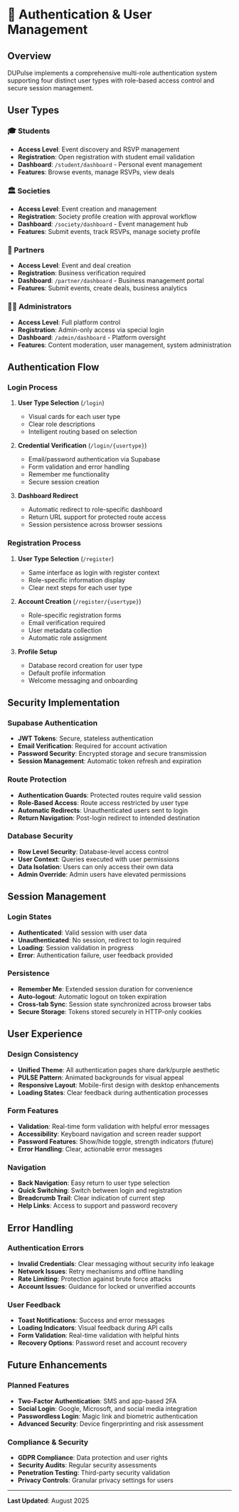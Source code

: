 # 🔐 Authentication & User Management

## Overview

DUPulse implements a comprehensive multi-role authentication system supporting four distinct user types with role-based access control and secure session management.

## User Types

### 🎓 Students
- **Access Level**: Event discovery and RSVP management
- **Registration**: Open registration with student email validation
- **Dashboard**: `/student/dashboard` - Personal event management
- **Features**: Browse events, manage RSVPs, view deals

### 🏛️ Societies
- **Access Level**: Event creation and management
- **Registration**: Society profile creation with approval workflow
- **Dashboard**: `/society/dashboard` - Event management hub
- **Features**: Submit events, track RSVPs, manage society profile

### 🤝 Partners
- **Access Level**: Event and deal creation
- **Registration**: Business verification required
- **Dashboard**: `/partner/dashboard` - Business management portal
- **Features**: Submit events, create deals, business analytics

### 👨‍💼 Administrators
- **Access Level**: Full platform control
- **Registration**: Admin-only access via special login
- **Dashboard**: `/admin/dashboard` - Platform oversight
- **Features**: Content moderation, user management, system administration

## Authentication Flow

### Login Process
1. **User Type Selection** (`/login`)
   - Visual cards for each user type
   - Clear role descriptions
   - Intelligent routing based on selection

2. **Credential Verification** (`/login/{usertype}`)
   - Email/password authentication via Supabase
   - Form validation and error handling
   - Remember me functionality
   - Secure session creation

3. **Dashboard Redirect**
   - Automatic redirect to role-specific dashboard
   - Return URL support for protected route access
   - Session persistence across browser sessions

### Registration Process
1. **User Type Selection** (`/register`)
   - Same interface as login with register context
   - Role-specific information display
   - Clear next steps for each user type

2. **Account Creation** (`/register/{usertype}`)
   - Role-specific registration forms
   - Email verification required
   - User metadata collection
   - Automatic role assignment

3. **Profile Setup**
   - Database record creation for user type
   - Default profile information
   - Welcome messaging and onboarding

## Security Implementation

### Supabase Authentication
- **JWT Tokens**: Secure, stateless authentication
- **Email Verification**: Required for account activation
- **Password Security**: Encrypted storage and secure transmission
- **Session Management**: Automatic token refresh and expiration

### Route Protection
- **Authentication Guards**: Protected routes require valid session
- **Role-Based Access**: Route access restricted by user type
- **Automatic Redirects**: Unauthenticated users sent to login
- **Return Navigation**: Post-login redirect to intended destination

### Database Security
- **Row Level Security**: Database-level access control
- **User Context**: Queries executed with user permissions
- **Data Isolation**: Users can only access their own data
- **Admin Override**: Admin users have elevated permissions

## Session Management

### Login States
- **Authenticated**: Valid session with user data
- **Unauthenticated**: No session, redirect to login required
- **Loading**: Session validation in progress
- **Error**: Authentication failure, user feedback provided

### Persistence
- **Remember Me**: Extended session duration for convenience
- **Auto-logout**: Automatic logout on token expiration
- **Cross-tab Sync**: Session state synchronized across browser tabs
- **Secure Storage**: Tokens stored securely in HTTP-only cookies

## User Experience

### Design Consistency
- **Unified Theme**: All authentication pages share dark/purple aesthetic
- **PULSE Pattern**: Animated backgrounds for visual appeal
- **Responsive Layout**: Mobile-first design with desktop enhancements
- **Loading States**: Clear feedback during authentication processes

### Form Features
- **Validation**: Real-time form validation with helpful error messages
- **Accessibility**: Keyboard navigation and screen reader support
- **Password Features**: Show/hide toggle, strength indicators (future)
- **Error Handling**: Clear, actionable error messages

### Navigation
- **Back Navigation**: Easy return to user type selection
- **Quick Switching**: Switch between login and registration
- **Breadcrumb Trail**: Clear indication of current step
- **Help Links**: Access to support and password recovery

## Error Handling

### Authentication Errors
- **Invalid Credentials**: Clear messaging without security info leakage
- **Network Issues**: Retry mechanisms and offline handling
- **Rate Limiting**: Protection against brute force attacks
- **Account Issues**: Guidance for locked or unverified accounts

### User Feedback
- **Toast Notifications**: Success and error messages
- **Loading Indicators**: Visual feedback during API calls
- **Form Validation**: Real-time validation with helpful hints
- **Recovery Options**: Password reset and account recovery

## Future Enhancements

### Planned Features
- **Two-Factor Authentication**: SMS and app-based 2FA
- **Social Login**: Google, Microsoft, and social media integration
- **Passwordless Login**: Magic link and biometric authentication
- **Advanced Security**: Device fingerprinting and risk assessment

### Compliance & Security
- **GDPR Compliance**: Data protection and user rights
- **Security Audits**: Regular security assessments
- **Penetration Testing**: Third-party security validation
- **Privacy Controls**: Granular privacy settings for users

---

**Last Updated**: August 2025  
